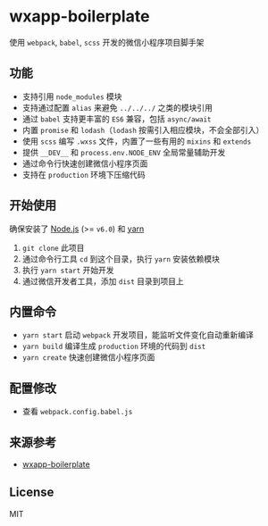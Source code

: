 # wxapp-boilerplate
使用 `webpack`, `babel`, `scss` 开发的微信小程序项目脚手架


## 功能

- 支持引用 `node_modules` 模块
- 支持通过配置 `alias` 来避免 `../../../` 之类的模块引用
- 通过 `babel` 支持更丰富的 `ES6` 兼容，包括 `async/await`
- 内置 `promise` 和 `lodash`（`lodash` 按需引入相应模块，不会全部引入）
- 使用 `scss` 编写 `.wxss` 文件，内置了一些有用的 `mixins` 和 `extends`
- 提供 `__DEV__` 和 `process.env.NODE_ENV` 全局常量辅助开发
- 通过命令行快速创建微信小程序页面
- 支持在 `production` 环境下压缩代码


## 开始使用

确保安装了 [Node.js](https://nodejs.org/) (>= `v6.0`) 和 [yarn](https://yarnpkg.com)

1. `git clone` 此项目
2. 通过命令行工具 `cd` 到这个目录，执行 `yarn` 安装依赖模块
3. 执行 `yarn start` 开始开发
4. 通过微信开发者工具，添加 `dist` 目录到项目上


## 内置命令

- `yarn start` 启动 `webpack` 开发项目，能监听文件变化自动重新编译
- `yarn build` 编译生成 `production` 环境的代码到 `dist` 
- `yarn create` 快速创建微信小程序页面

## 配置修改

- 查看 `webpack.config.babel.js`

## 来源参考

-  [wxapp-boilerplate](https://github.com/cantonjs/wxapp-boilerplate)

## License

MIT
